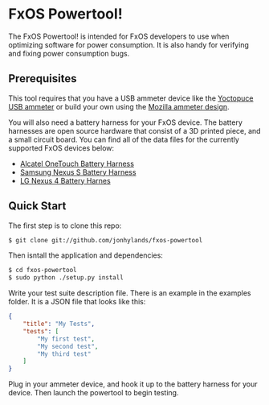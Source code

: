 FxOS Powertool!
===============

The FxOS Powertool! is intended for FxOS developers to use when optimizing software for power consumption.  It is also handy for verifying and fixing power consumption bugs.

Prerequisites
-------------

This tool requires that you have a USB ammeter device like the [Yoctopuce USB ammeter](http://www.yoctopuce.com/EN/products/usb-sensors/yocto-amp) or build your own using the [Mozilla ammeter design](http://wiki.mozilla.org).

You will also need a battery harness for your FxOS device.  The battery harnesses are open source hardware that consist of a 3D printed piece, and a small circuit board.  You can find all of the data files for the currently supported FxOS devices below:

* [Alcatel OneTouch Battery Harness](http://missing.link)
* [Samsung Nexus S Battery Harness](http://missing.link)
* [LG Nexus 4 Battery Harnes](http://missing.link)

Quick Start
-----------

The first step is to clone this repo:

```sh
$ git clone git://github.com/jonhylands/fxos-powertool
```

Then isntall the application and dependencies:

```sh
$ cd fxos-powertool
$ sudo python ./setup.py install
```

Write your test suite description file.  There is an example in the examples folder.  It is a JSON file that looks like this:

```json
{
    "title": "My Tests",
    "tests": [
        "My first test",
        "My second test",
        "My third test"
    ]
}
```

Plug in your ammeter device, and hook it up to the battery harness for your device.  Then launch the powertool to begin testing.
